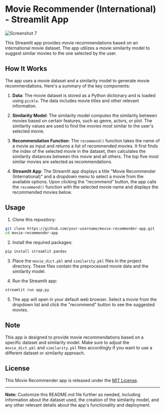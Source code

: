 # Movie Recommender (International) - Streamlit App

<img src="Screenshot_7.jpeg" alt="Screenshot 7">

This Streamlit app provides movie recommendations based on an international movie dataset. The app utilizes a movie similarity model to suggest similar movies to the one selected by the user.

## How It Works

The app uses a movie dataset and a similarity model to generate movie recommendations. Here's a summary of the key components:

1. **Data**: The movie dataset is stored as a Python dictionary and is loaded using `pickle`. The data includes movie titles and other relevant information.

2. **Similarity Model**: The similarity model computes the similarity between movies based on certain features, such as genre, actors, or plot. The similarity values are used to find the movies most similar to the user's selected movie.

3. **Recommendation Function**: The `recommend()` function takes the name of a movie as input and returns a list of recommended movies. It first finds the index of the selected movie in the dataset, then calculates the similarity distances between this movie and all others. The top five most similar movies are selected as recommendations.

4. **Streamlit App**: The Streamlit app displays a title "Movie Recommender (International)" and a dropdown menu to select a movie from the available options. Upon clicking the "recommend" button, the app calls the `recommend()` function with the selected movie name and displays the recommended movies below.

## Usage

1. Clone this repository:

```bash
git clone https://github.com/your-username/movie-recommender-app.git
cd movie-recommender-app
```

2. Install the required packages:

```bash
pip install streamlit pandas
```

3. Place the `movie_dict.pkl` and `similarity.pkl` files in the project directory. These files contain the preprocessed movie data and the similarity model.

4. Run the Streamlit app:

```bash
streamlit run app.py
```

5. The app will open in your default web browser. Select a movie from the dropdown list and click the "recommend" button to see the suggested movies.

## Note

This app is designed to provide movie recommendations based on a specific dataset and similarity model. Make sure to adjust the `movie_dict.pkl` and `similarity.pkl` files accordingly if you want to use a different dataset or similarity approach.

## License

This Movie Recommender app is released under the [MIT License](https://opensource.org/licenses/MIT).

---

**Note:** Customize this README.md file further as needed, including information about the dataset used, the creation of the similarity model, and any other relevant details about the app's functionality and deployment.
